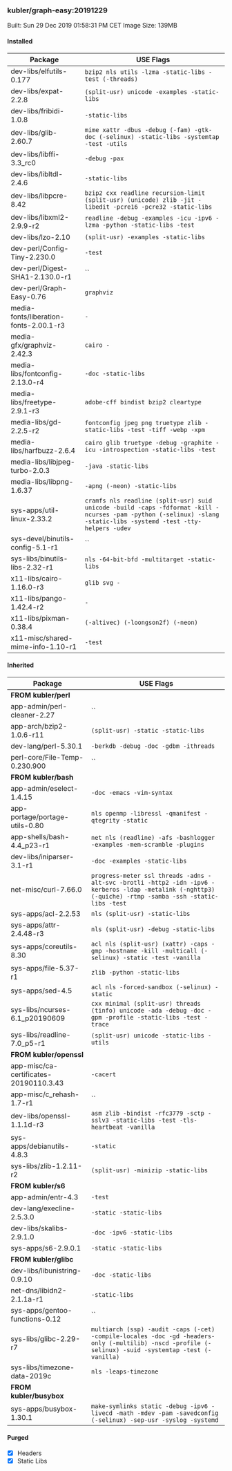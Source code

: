 ### kubler/graph-easy:20191229

Built: Sun 29 Dec 2019 01:58:31 PM CET
Image Size: 139MB

#### Installed
Package | USE Flags
--------|----------
dev-libs/elfutils-0.177 | `bzip2 nls utils -lzma -static-libs -test (-threads)`
dev-libs/expat-2.2.8 | `(split-usr) unicode -examples -static-libs`
dev-libs/fribidi-1.0.8 | `-static-libs`
dev-libs/glib-2.60.7 | `mime xattr -dbus -debug (-fam) -gtk-doc (-selinux) -static-libs -systemtap -test -utils`
dev-libs/libffi-3.3_rc0 | `-debug -pax`
dev-libs/libltdl-2.4.6 | `-static-libs`
dev-libs/libpcre-8.42 | `bzip2 cxx readline recursion-limit (split-usr) (unicode) zlib -jit -libedit -pcre16 -pcre32 -static-libs`
dev-libs/libxml2-2.9.9-r2 | `readline -debug -examples -icu -ipv6 -lzma -python -static-libs -test`
dev-libs/lzo-2.10 | `(split-usr) -examples -static-libs`
dev-perl/Config-Tiny-2.230.0 | `-test`
dev-perl/Digest-SHA1-2.130.0-r1 | ``
dev-perl/Graph-Easy-0.76 | `graphviz`
media-fonts/liberation-fonts-2.00.1-r3 | `-`
media-gfx/graphviz-2.42.3 | `cairo -`
media-libs/fontconfig-2.13.0-r4 | `-doc -static-libs`
media-libs/freetype-2.9.1-r3 | `adobe-cff bindist bzip2 cleartype`
media-libs/gd-2.2.5-r2 | `fontconfig jpeg png truetype zlib -static-libs -test -tiff -webp -xpm`
media-libs/harfbuzz-2.6.4 | `cairo glib truetype -debug -graphite -icu -introspection -static-libs -test`
media-libs/libjpeg-turbo-2.0.3 | `-java -static-libs`
media-libs/libpng-1.6.37 | `-apng (-neon) -static-libs`
sys-apps/util-linux-2.33.2 | `cramfs nls readline (split-usr) suid unicode -build -caps -fdformat -kill -ncurses -pam -python (-selinux) -slang -static-libs -systemd -test -tty-helpers -udev`
sys-devel/binutils-config-5.1-r1 | ``
sys-libs/binutils-libs-2.32-r1 | `nls -64-bit-bfd -multitarget -static-libs`
x11-libs/cairo-1.16.0-r3 | `glib svg -`
x11-libs/pango-1.42.4-r2 | `-`
x11-libs/pixman-0.38.4 | `(-altivec) (-loongson2f) (-neon)`
x11-misc/shared-mime-info-1.10-r1 | `-test`
#### Inherited
Package | USE Flags
--------|----------
**FROM kubler/perl** |
app-admin/perl-cleaner-2.27 | ``
app-arch/bzip2-1.0.6-r11 | `(split-usr) -static -static-libs`
dev-lang/perl-5.30.1 | `-berkdb -debug -doc -gdbm -ithreads`
perl-core/File-Temp-0.230.900 | ``
**FROM kubler/bash** |
app-admin/eselect-1.4.15 | `-doc -emacs -vim-syntax`
app-portage/portage-utils-0.80 | `nls openmp -libressl -qmanifest -qtegrity -static`
app-shells/bash-4.4_p23-r1 | `net nls (readline) -afs -bashlogger -examples -mem-scramble -plugins`
dev-libs/iniparser-3.1-r1 | `-doc -examples -static-libs`
net-misc/curl-7.66.0 | `progress-meter ssl threads -adns -alt-svc -brotli -http2 -idn -ipv6 -kerberos -ldap -metalink (-nghttp3) (-quiche) -rtmp -samba -ssh -static-libs -test`
sys-apps/acl-2.2.53 | `nls (split-usr) -static-libs`
sys-apps/attr-2.4.48-r3 | `nls (split-usr) -debug -static-libs`
sys-apps/coreutils-8.30 | `acl nls (split-usr) (xattr) -caps -gmp -hostname -kill -multicall (-selinux) -static -test -vanilla`
sys-apps/file-5.37-r1 | `zlib -python -static-libs`
sys-apps/sed-4.5 | `acl nls -forced-sandbox (-selinux) -static`
sys-libs/ncurses-6.1_p20190609 | `cxx minimal (split-usr) threads (tinfo) unicode -ada -debug -doc -gpm -profile -static-libs -test -trace`
sys-libs/readline-7.0_p5-r1 | `(split-usr) unicode -static-libs -utils`
**FROM kubler/openssl** |
app-misc/ca-certificates-20190110.3.43 | `-cacert`
app-misc/c_rehash-1.7-r1 | ``
dev-libs/openssl-1.1.1d-r3 | `asm zlib -bindist -rfc3779 -sctp -sslv3 -static-libs -test -tls-heartbeat -vanilla`
sys-apps/debianutils-4.8.3 | `-static`
sys-libs/zlib-1.2.11-r2 | `(split-usr) -minizip -static-libs`
**FROM kubler/s6** |
app-admin/entr-4.3 | `-test`
dev-lang/execline-2.5.3.0 | `-static -static-libs`
dev-libs/skalibs-2.9.1.0 | `-doc -ipv6 -static-libs`
sys-apps/s6-2.9.0.1 | `-static -static-libs`
**FROM kubler/glibc** |
dev-libs/libunistring-0.9.10 | `-doc -static-libs`
net-dns/libidn2-2.1.1a-r1 | `-static-libs`
sys-apps/gentoo-functions-0.12 | ``
sys-libs/glibc-2.29-r7 | `multiarch (ssp) -audit -caps (-cet) -compile-locales -doc -gd -headers-only (-multilib) -nscd -profile (-selinux) -suid -systemtap -test (-vanilla)`
sys-libs/timezone-data-2019c | `nls -leaps-timezone`
**FROM kubler/busybox** |
sys-apps/busybox-1.30.1 | `make-symlinks static -debug -ipv6 -livecd -math -mdev -pam -savedconfig (-selinux) -sep-usr -syslog -systemd`
#### Purged
- [x] Headers
- [x] Static Libs
